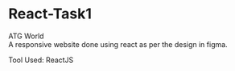 # React-Task1

ATG World <br>
A responsive website done using react as per the design in figma.

Tool Used: ReactJS
